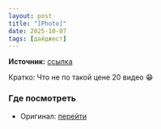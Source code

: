 ```yaml
---
layout: post
title: "[Photo]"
date: 2025-10-07
tags: [дайджест]
---
```


**Источник:** [ссылка](https://t.me/videostox/191440)

Кратко: Что не по такой цене 20 видео 😁

### Где посмотреть
- Оригинал: [перейти]({link})
